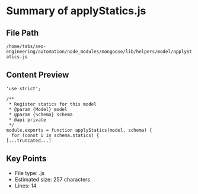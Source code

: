# Summary of applyStatics.js
  
## File Path
`/home/tabs/seo-engineering/automation/node_modules/mongoose/lib/helpers/model/applyStatics.js`

## Content Preview
```
'use strict';

/**
 * Register statics for this model
 * @param {Model} model
 * @param {Schema} schema
 * @api private
 */
module.exports = function applyStatics(model, schema) {
  for (const i in schema.statics) {
[...truncated...]
```

## Key Points
- File type: .js
- Estimated size: 257 characters
- Lines: 14
